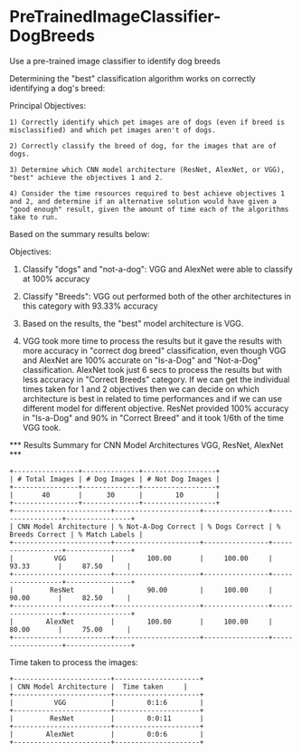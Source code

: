 ﻿# PreTrainedImageClassifier-DogBreeds
Use a pre-trained image classifier to identify dog breeds

Determining the "best" classification algorithm works on correctly identifying a dog's breed:

Principal Objectives:
	
	1) Correctly identify which pet images are of dogs (even if breed is misclassified) and which pet images aren't of dogs.
 
	2) Correctly classify the breed of dog, for the images that are of dogs.
 
	3) Determine which CNN model architecture (ResNet, AlexNet, or VGG), "best" achieve the objectives 1 and 2.
 
	4) Consider the time resources required to best achieve objectives 1 and 2, and determine if an alternative solution would have given a "good enough" result, given the amount of time each of the algorithms take to run.

Based on the summary results below:

Objectives:
1) Classify "dogs" and "not-a-dog": VGG and AlexNet were able to classify at 100% accuracy

2) Classify "Breeds": VGG out performed both of the other architectures in this category with 93.33% accuracy

3) Based on the results, the "best" model architecture is VGG. 

4) VGG took more time to process the results but it gave the results with more accuracy in "correct dog breed" classification, 
   even though VGG and AlexNet are 100% accurate on "Is-a-Dog" and "Not-a-Dog" classification. 
   AlexNet took just 6 secs to process the results but with less accuracy in "Correct Breeds" category. 
   If we can get the individual times taken for 1 and 2 objectives then we can decide on which architecture is best in related to time performances 
   and if we can use different model for different objective.
   ResNet provided 100% accuracy in "Is-a-Dog" and 90% in "Correct Breed" and it took 1/6th of the time VGG took.


*** Results Summary for CNN Model Architectures VGG, ResNet, AlexNet ***
```
+----------------+--------------+------------------+
| # Total Images | # Dog Images | # Not Dog Images |
+----------------+--------------+------------------+
|       40       |      30      |        10        |
+----------------+--------------+------------------+
+------------------------+---------------------+----------------+------------------+----------------+
| CNN Model Architecture | % Not-A-Dog Correct | % Dogs Correct | % Breeds Correct | % Match Labels |
+------------------------+---------------------+----------------+------------------+----------------+
|          VGG           |        100.00       |     100.00     |      93.33       |     87.50      |
+------------------------+---------------------+----------------+------------------+----------------+
|         ResNet         |        90.00        |     100.00     |      90.00       |     82.50      |
+------------------------+---------------------+----------------+------------------+----------------+
|        AlexNet         |        100.00       |     100.00     |      80.00       |     75.00      |
+------------------------+---------------------+----------------+------------------+----------------+
```

Time taken to process the images:
```
+------------------------+---------------------+
| CNN Model Architecture | 	Time taken     |
+------------------------+---------------------+
|          VGG           |        0:1:6        |
+------------------------+---------------------+
|         ResNet         |        0:0:11       |
+------------------------+---------------------+
|        AlexNet         |        0:0:6        |
+------------------------+---------------------+
```

